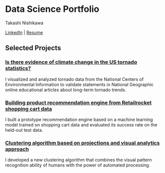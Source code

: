 # Data Science Portfolio

Takashi Nishikawa

[LinkedIn](https://www.linkedin.com/in/takashinishikawa/) | [Resume](__)

## Selected Projects

### [Is there evidence of climate change in the US tornado statistics?](../../../us_tornado_stats)
I visualized and analyzed tornado data from the National Centers of Environmental Information to validate statements in National Geographic online educational articles about long-term tornado trends.

### [Building product recommendation engine from Retailrocket shopping cart data](../../../product_recom_eng)
I built a prototype recommendation engine based on a machine learning model trained on shopping cart data and evaluated its success rate on the held-out test data.

### [Clustering algorithm based on projections and visual analytics approach](../../../projection_based_clustering)
I developed a new clustering algorithm that combines the visual pattern recognition ability of humans with the power of automated processing.
